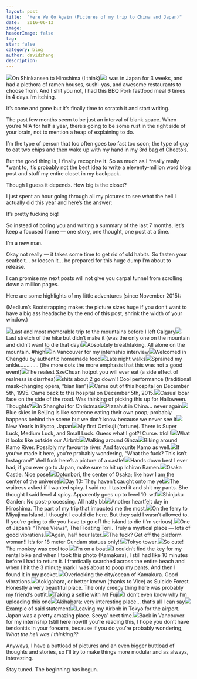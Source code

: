 ```yaml
---
layout:	post
title:	"Here We Go Again (Pictures of my trip to China and Japan)"
date:	2016-06-13
image:
headerImage: false
tag:
star: false
category: blog
author: davidzhang
description:
---
```


  ![](/img/1*sMrj65uc0SsvT08CCrkRqw.jpeg)On Shinkansen to Hiroshima (I think)![](/img/1*bbbRsSM2sA2YAE5VMlwbkQ.jpeg)I was in Japan for 3 weeks, and had a plethora of ramen houses, sushi-yas, and awesome restaurants to choose from. And I shit you not, I had this BBQ Pork fastfood meal 6 times in 4 days.I’m itching.

It’s come and gone but it’s finally time to scratch it and start writing.

The past few months seem to be just an interval of blank space. When you’re MIA for half a year, there’s going to be some rust in the right side of your brain, not to mention a heap of explaining to do.

I’m the type of person that too often goes too fast too soon; the type of guy to eat two chips and then wake up with my hand in my 3rd bag of Cheeto’s.

But the good thing is, I finally recognize it. So as much as I *really really *want to, it’s probably not the best idea to write a eleventy-million word blog post and stuff my entire closet in my backpack.

Though I guess it depends. How big is the closet?

I just spent an hour going through all my pictures to see what the hell I actually did this year and here’s the answer:

It’s pretty fucking big!

So instead of boring you and writing a summary of the last 7 months, let’s keep a focused frame — one story, one thought, one post at a time.

I’m a new man.

Okay not really — it takes some time to get rid of old habits. So fasten your seatbelt… or loosen it… be prepared for this huge dump I’m about to release.

I can promise my next posts will not give you carpal tunnel from scrolling down a million pages.

Here are some highlights of my little adventures (since November 2015):

(Medium’s Bootstrapping makes the picture sizes huge if you don’t want to have a big ass headache by the end of this post, shrink the width of your window.)

![](/img/1*zgDArV8MTSA4qvaqx5YVoQ.jpeg)Last and most memorable trip to the mountains before I left Calgary![](/img/1*eogDUkGXXg-iDorXReIGAQ.jpeg)Last stretch of the hike but didn’t make it (was the only one on the mountain and didn’t want to die that day)![](/img/1*n-tcD3mF7nekZokMZtlyrw.jpeg)Absolutely breathtaking. All alone on the mountain. #high![](/img/1*uGmqQ3DH1QGVbZxPGan5XA.jpeg)In Vancouver for my internship interview![](/img/1*TKM4j7dFpT665eWPu3PgHg.jpeg)Welcomed in Chengdu by authentic homemade food![](/img/1*vyhYqKN2HDbQC6XXFZzShQ.jpeg)Late night walks![](/img/1*D3eIuW43DY5jHuS14EmZ8A.jpeg)Sprained my ankle…………. (the more dots the more emphasis that this was not a good event)![](/img/1*XESMGnKxIYCOmh-sQ_2NaA.jpeg)The realest SzeChuan hotpot you will ever eat (a side effect of realness is diarrhea)![](/img/1*hWLI5bnyAOsHpuy43DDmAQ.jpeg)shits about 2 go down!! Cool performance (traditional mask-changing opera, “bian lian”)![](/img/1*WWu1oqL5oxsHyEpSv_fjGQ.jpeg)Came out of this hospital on December 5th, 1995. Came back to this hospital on December 5th, 2015.![](/img/1*3DRd56EPE0fuj4WToDMzLQ.jpeg)Casual boar face on the side of the road. Was thinking of picking this up for Halloween. Thoughts?![](/img/1*YS1G616KUyRKeJPaNXCy0A.jpeg)In Shanghai for Christmas![](/img/1*AvBevZCZC5gZUNolwFGapw.jpeg)Pizzahut in China… never again![](/img/1*SRS4AZnpAJ5KKzDC6zAFKg.jpeg)Blue skies in Beijing is like someone eating their own poop; probably happens behind the scene but we don’t know because we never see it![](/img/1*hTRSAgZTcAUHw4F8BHLr-Q.jpeg)New Year’s in Kyoto, Japan![](/img/1*M6GwgaFfgpSrh-RfEMxb5w.jpeg)My first Omikuji (fortune). There is Super Luck, Medium Luck, and Small Luck. Guess what I got?! Curse. #lol!!![](/img/1*kz_383V-K6fIKn3PepeaBQ.jpeg)What it looks like outside our Airbnb![](/img/1*hpF3ozkPtpzCJEJ5RwUZDA.jpeg)Walking around Ginza![](/img/1*oLiqSAFwb4zE4k034SqBcA.jpeg)Biking around Kamo River. Possibly my favourite river. And favourite Kamo as well.![](/img/1*psRb1N80JCRq4gMxwsKRSA.jpeg)If you’ve made it here, you’re probably wondering, “What the fuck? This isn’t Instagram!” Well fuck here’s a picture of a castle!![](/img/1*d_PNDBi9w-B03zYdx7kwPA.jpeg)Hands down best I ever had; if you ever go to Japan, make sure to hit up Ichiran Ramen.![](/img/1*ik0KbNdH3DFmCD_gEDffVw.jpeg)Osaka Castle. Nice pose!![](/img/1*pXTY8EJ2gWJT1Gc6ERJAUA.jpeg)Dotonbori, the center of Osaka; like how I am the center of the universe![](/img/1*ibPYaq4r9-aRGu8tAibbJA.jpeg)Day 10: They haven’t caught onto me yet![](/img/1*uHLxglIHifbRyWdbkmAxJg.jpeg)The waitress asked if I wanted spicy. I said no. I tasted it and shit my pants. She thought I said level 4 spicy. Apparently goes up to level 10. wtf![](/img/1*KmcVz4lKTVqXbLFuH2FVAw.jpeg)Shinjuku Garden: No post-processing. All natty bb![](/img/1*0n3XQRyrhLQlbeGj3c3gfw.jpeg)Another heartfelt day in Hiroshima. The part of my trip that impacted me the most.![](/img/1*WaqZK_NCjmpJIEISR9VJrA.jpeg)On the ferry to Miyajima Island. I thought I could die here. But they said I wasn’t allowed to. If you’re going to die you have to go off the island to die (I’m serious).![](/img/1*DxaagurJw17DqfWTtuQtkQ.jpeg)One of Japan’s “Three Views”, The Floating Torii. Truly a mystical place — lots of good vibrations.![](/img/1*Rs9g5DibDt6x9ItkyzipPw.jpeg)Again, half hour later.![](/img/1*orAAGShJiPiPcJTf7UpKPw.jpeg)The fuck? Get off the platform woman!! It’s for 18 meter Gundam statues only!!![](/img/1*a13DUgT650c9gYJsjEMJ5Q.jpeg)Tokyo tower.![](/img/1*wb8n4oeV4iT9KYItgujF4Q.jpeg)So cute! The monkey was cool too.![](/img/1*qY-dQYcO-oIULIGNvtfMIQ.jpeg)I’m on a boat![](/img/1*TSOuZlUnFulfIXAjPl5-6Q.jpeg)I couldn’t find the key for my rental bike and when I took this photo (Kamakura), I still had like 10 minutes before I had to return it. I frantically searched across the entire beach and when I hit the 3 minute mark I was about to poop my pants. And then I found it in my pocket.![](/img/1*8Ji_rKquTNf1DJD3ujFBHg.jpeg)Overlooking the city/ocean of Kamakura. Good vibrations.![](/img/1*YoD9Dx3aC15HMawGsxoKAg.jpeg)Aokigahara, or better known (thanks to Vice) as Suicide Forest. Honestly a very beautiful place. The only creepy thing here was probably my friend’s outfit.![](/img/1*X8uv7fLwINM3YhqLlTPc_g.jpeg)Taking a selfie with Mt Fuji![](/img/1*cT_8d2rV46I9jbBoKfh0vA.jpeg)I don’t even know why I’m uploading this one![](/img/1*eXGVnThBiAUu-DoSwPmKKg.jpeg)Akihabara: very interesting place… that’s all I can say![](/img/1*pGBasyVWMQXorCLixowRMQ.jpeg)Example of said statement![](/img/1*Eazua6gLgGv28HblCLgBiA.jpeg)Leaving my Airbnb in Tokyo for the airport. Japan was a pretty amazing place. Seeya’ next time.![](/img/1*4B7J2kEjXLgH29CNoNr5VQ.jpeg)Back in Vancouver for my internship (still here now)If you’re reading this, I hope you don’t have tendonitis in your forearm, because if you do you’re probably wondering, *What the hell was I thinking??*

Anyways, I have a buttload of pictures and an even bigger buttload of thoughts and stories, so I’ll try to make things more modular and as always, interesting.

Stay tuned. The beginning has begun.
